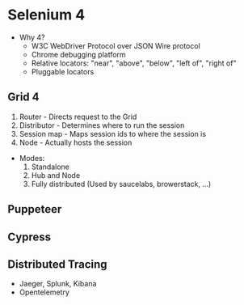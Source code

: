 # Selenium 4
- Why 4?
  - W3C WebDriver Protocol over JSON Wire protocol
  - Chrome debugging platform
  - Relative locators: "near", "above", "below", "left of", "right of"
  - Pluggable locators

## Grid 4
1. Router - Directs request to the Grid
2. Distributor - Determines where to run the session
3. Session map - Maps session ids to where the session is
4. Node - Actually hosts the session

- Modes:
  1. Standalone
  2. Hub and Node
  3. Fully distributed (Used by saucelabs, browerstack, ...)

## Puppeteer
## Cypress

## Distributed Tracing
- Jaeger, Splunk, Kibana
- Opentelemetry
